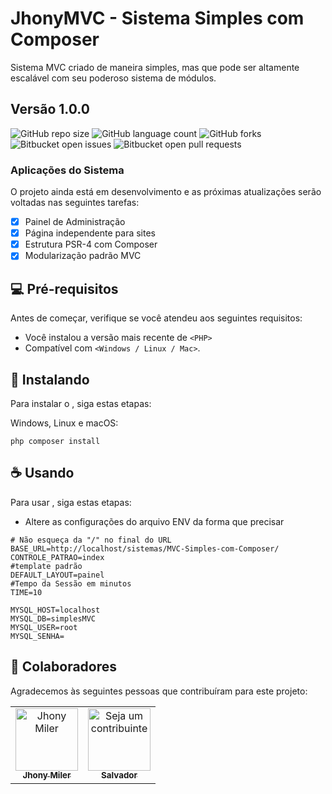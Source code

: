 
# JhonyMVC - Sistema Simples com Composer

Sistema MVC criado de maneira simples, mas que pode ser altamente escalável com seu poderoso sistema de módulos.
## Versão 1.0.0   
 

<!---Esses são exemplos. Veja https://shields.io para outras pessoas ou para personalizar este conjunto de escudos. Você pode querer incluir dependências, status do projeto e informações de licença aqui--->

![GitHub repo size](https://img.shields.io/github/repo-size/jhonymiler/MVC-Simples-com-Composer?style=for-the-badge)
![GitHub language count](https://img.shields.io/github/languages/count/jhonymiler/MVC-Simples-com-Composer?style=for-the-badge)
![GitHub forks](https://img.shields.io/github/forks/jhonymiler/MVC-Simples-com-Composer?style=for-the-badge)
![Bitbucket open issues](https://img.shields.io/bitbucket/issues/jhonymiler/MVC-Simples-com-Composer?style=for-the-badge)
![Bitbucket open pull requests](https://img.shields.io/bitbucket/pr-raw/jhonymiler/MVC-Simples-com-Composer?style=for-the-badge)

### Aplicações do Sistema

O projeto ainda está em desenvolvimento e as próximas atualizações serão voltadas nas seguintes tarefas:

- [x] Painel de Administração
- [x] Página independente para sites
- [x] Estrutura PSR-4 com Composer
- [x] Modularização padrão MVC

## 💻 Pré-requisitos

Antes de começar, verifique se você atendeu aos seguintes requisitos:
<!---Estes são apenas requisitos de exemplo. Adicionar, duplicar ou remover conforme necessário--->
* Você instalou a versão mais recente de `<PHP>`
* Compatível com  `<Windows / Linux / Mac>`. 

## 🚀 Instalando <JhonyMVC>

Para instalar o <JhonyMVC>, siga estas etapas:

Windows, Linux e macOS:
```
php composer install
```

## ☕ Usando <JhonyMVC>

Para usar <JhonyMVC>, siga estas etapas:

 - Altere as configurações do arquivo ENV da forma que precisar 
```
# Não esqueça da "/" no final do URL
BASE_URL=http://localhost/sistemas/MVC-Simples-com-Composer/
CONTROLE_PATRAO=index
#template padrão
DEFAULT_LAYOUT=painel
#Tempo da Sessão em minutos 
TIME=10

MYSQL_HOST=localhost
MYSQL_DB=simplesMVC
MYSQL_USER=root
MYSQL_SENHA= 

```

## 🤝 Colaboradores

Agradecemos às seguintes pessoas que contribuíram para este projeto:

<table>
  <tr>
    <td align="center">
      <a href="#">
        <img src="https://avatars.githubusercontent.com/u/18699320?s=400&u=b11735ac3ad67b9b8d1748f0340a6245150a361b&v=4" width="100px;" alt="Jhony Miler"/><br>
        <sub>
          <b>Jhony Miler</b>
        </sub>
      </a>
    </td>
    <td align="center">
      <a href="#">
        <img src="https://img.cancaonova.com/cnimages/canais/uploads/sites/6/2012/10/formacao_por-que-temos-medo-de-deus-768x576.jpg" width="100px;" alt="Seja um contribuinte"/><br>
        <sub>
          <b>Salvador</b>
        </sub>
      </a>
    </td>
  </tr>
</table>


